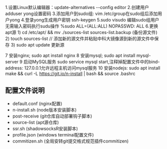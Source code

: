 1.设置Linux默认编辑器：update-alternatives --config editor
2.创建用户adduser yong设置密码
3.添加用户到sudo组: vim /etc/group在sudo组后添加用户yong
4.登录yong生成用户密钥 ssh-keygen
5.sudo visudo 编辑sudo组用户无需输入密码执行sudu操作 %sudo ALL=(ALL:ALL) NOPASSWD:  ALL
6.更换apt源
    1) cd /etc/apt/ && mv ./sources-list sources-list.backup (备份源文件)
    2) touch sources-list // 添加新的源文件并粘贴中科大镜像源到新的源文件中保存
    3) sudo apt update 更新源

7 安装nginx; sudo apt install nginx
8 安装mysql; sudo apt install mysql-server
9 启动MySQL服务 sudo service mysql start,注释掉配置文件中的bind-address: 127.0.0.1允许远程主机访问mysql服务
10 安装nodejs:  sudo apt install make && curl -L https://git.io/n-install | bash && source .bashrc

## 配置文件说明
- default.conf (nginx配置)
- n-install.sh (node版本安装脚本)
- post-receive (git仓库自动部署钩子脚本)
- source-list (apt源仓库)
- ssr.sh (shadowsocksR安装脚本)
- profile.json (windows terminal配置文件)
- commitizen.sh (全局安转git提交格式规范插件commitizen)